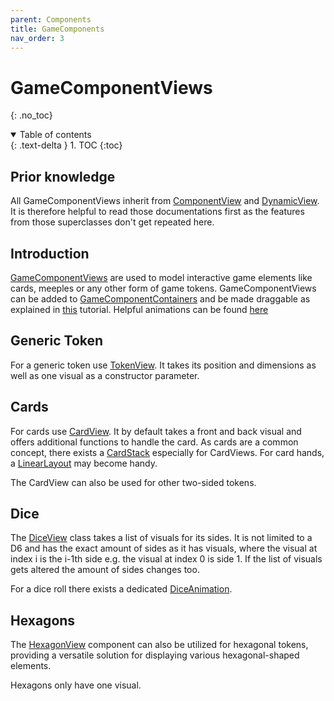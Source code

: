 ```yaml
---
parent: Components
title: GameComponents
nav_order: 3
---
```


<!-- KDoc -->
[GameComponentDoc]: ../../bgw-gui-kdoc/bgw-gui/tools.aqua.bgw.components.gamecomponentviews/-game-component-view/index.html
[ContainerDoc]: ../../bgw-gui-kdoc/bgw-gui/tools.aqua.bgw.components.container/-game-component-container/index.html
[TokenDoc]: ../../bgw-gui-kdoc/bgw-gui/tools.aqua.bgw.components.gamecomponentviews/-token-view/index.html
[CardDoc]: ../../bgw-gui-kdoc/bgw-gui/tools.aqua.bgw.components.gamecomponentviews/-card-view/index.html
[CardStackDoc]: ../../bgw-gui-kdoc/bgw-gui/tools.aqua.bgw.components.container/-card-stack/index.html
[LinearLayoutDoc]: ../../bgw-gui-kdoc/bgw-gui/tools.aqua.bgw.components.container/-linear-layout/index.html
[DiceDoc]: ../../bgw-gui-kdoc/bgw-gui/tools.aqua.bgw.components.gamecomponentviews/-dice-view/index.html
[DiceAnimationDoc]: ../../bgw-gui-kdoc/bgw-gui/tools.aqua.bgw.animation/-dice-animation/index.html
[HexagonDoc]: ../../bgw-gui-kdoc/bgw-gui/tools.aqua.bgw.components.gamecomponentviews/-hexagon-view/index.html

<!-- GH-Pages Doc -->
[ComponentViewDoc]: ../componentview/componentview.md
[DynamicView]: ../../components/dynamiccomponentview/dynamiccomponentview.md
[DnDDoc]: ../../concepts/drag-and-drop/DragAndDropExample.md
[AnimationDoc]: ../../concepts/animations/Animations.md

<!-- Start Page -->
# GameComponentViews
{: .no_toc}

<details open markdown="block">
  <summary>
    Table of contents
  </summary>
  {: .text-delta }
1. TOC
{:toc}
</details>

## Prior knowledge
All GameComponentViews inherit from [ComponentView][ComponentViewDoc] and [DynamicView][DynamicView].
It is therefore helpful to read those documentations first as the features from those superclasses don't get repeated here.

## Introduction
[GameComponentViews][GameComponentDoc] are used to model interactive game elements like cards, meeples or any other 
form of game tokens.
GameComponentViews can be added to [GameComponentContainers][ContainerDoc] and be made draggable as explained in 
[this][DnDDoc] tutorial.
Helpful animations can be found [here][AnimationDoc]

## Generic Token
For a generic token use [TokenView][TokenDoc]. It takes its position and dimensions as well as one visual as 
a constructor parameter.

## Cards
For cards use [CardView][CardDoc]. It by default takes a front and back visual and offers additional functions to handle
the card.
As cards are a common concept, there exists a [CardStack][CardStackDoc] especially for CardViews.
For card hands, a [LinearLayout][LinearLayoutDoc] may become handy.

The CardView can also be used for other two-sided tokens.

## Dice
The [DiceView][DiceDoc] class takes a list of visuals for its sides. 
It is not limited to a D6 and has the exact amount of sides as it has visuals, where the visual at index i is the i-1th 
side e.g. the visual at index 0 is side 1.
If the list of visuals gets altered the amount of sides changes too.

For a dice roll there exists a dedicated [DiceAnimation][DiceAnimationDoc].

## Hexagons
The [HexagonView][HexagonDoc] component can also be utilized for hexagonal tokens,
providing a versatile solution for displaying various hexagonal-shaped elements.

Hexagons only have one visual.